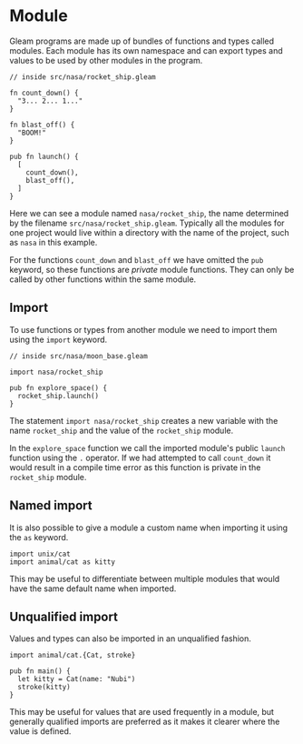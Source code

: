 # Module

Gleam programs are made up of bundles of functions and types called modules.
Each module has its own namespace and can export types and values to be used
by other modules in the program.

```gleam
// inside src/nasa/rocket_ship.gleam

fn count_down() {
  "3... 2... 1..."
}

fn blast_off() {
  "BOOM!"
}

pub fn launch() {
  [
    count_down(),
    blast_off(),
  ]
}
```

Here we can see a module named `nasa/rocket_ship`, the name determined by the
filename `src/nasa/rocket_ship.gleam`. Typically all the modules for one
project would live within a directory with the name of the project, such as
`nasa` in this example.

For the functions `count_down` and `blast_off` we have omitted the `pub`
keyword, so these functions are _private_ module functions. They can only be
called by other functions within the same module.


## Import

To use functions or types from another module we need to import them using the
`import` keyword.

```gleam
// inside src/nasa/moon_base.gleam

import nasa/rocket_ship

pub fn explore_space() {
  rocket_ship.launch()
}
```

The statement `import nasa/rocket_ship` creates a new variable with the name
`rocket_ship` and the value of the `rocket_ship` module.

In the `explore_space` function we call the imported module's public `launch`
function using the `.` operator.
If we had attempted to call `count_down` it would result in a compile time
error as this function is private in the `rocket_ship` module.


## Named import

It is also possible to give a module a custom name when importing it using the
`as` keyword.

```gleam
import unix/cat
import animal/cat as kitty
```

This may be useful to differentiate between multiple modules that would have
the same default name when imported.


## Unqualified import

Values and types can also be imported in an unqualified fashion.

```gleam
import animal/cat.{Cat, stroke}

pub fn main() {
  let kitty = Cat(name: "Nubi")
  stroke(kitty)
}
```

This may be useful for values that are used frequently in a module, but
generally qualified imports are preferred as it makes it clearer where the
value is defined.
